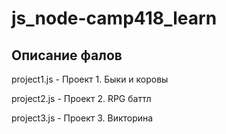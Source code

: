 # js_node-camp418_learn

## Описание фалов

project1.js - Проект 1. Быки и коровы

project2.js - Проект 2. RPG баттл

project3.js - Проект 3. Викторина


